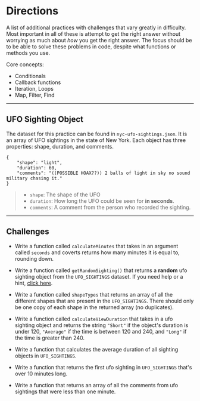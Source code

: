 # Directions

A list of additional practices with challenges that vary greatly in difficulty. Most important in all of these is attempt to get the right answer without worrying as much about _how_ you get the right answer. The focus should be to be able to solve these problems in code, despite what functions or methods you use.

Core concepts:
* Conditionals
* Callback functions
* Iteration, Loops
* Map, Filter, Find

---
## UFO Sighting Object

The dataset for this practice can be found in `nyc-ufo-sightings.json`. It is an array of UFO sightings in the state of New York. Each object has three properties: shape, duration, and comments.

```
{
    "shape": "light",
    "duration": 60,
    "comments": "((POSSIBLE HOAX??)) 2 balls of light in sky no sound military chasing it."
}
```
> * `shape`: The shape of the UFO
> * `duration`: How long the UFO could be seen for **in seconds**.
> * `comments`: A comment from the person who recorded the sighting.

---
## Challenges

* Write a function called `calculateMinutes` that takes in an argument called `seconds` and coverts returns how many minutes it is equal to, rounding down.

* Write a function called `getRandomSighting()` that returns a **random** ufo sighting object from the `UFO_SIGHTINGS` dataset. If you need help or a hint, [click here](https://stackoverflow.com/questions/4550505/getting-a-random-value-from-a-javascript-array).

* Write a function called `shapeTypes` that returns an array of all the different shapes that are present in the `UFO_SIGHTINGS`. There should only be one copy of each shape in the returned array (no duplicates). 

* Write a function called `calculateViewDuration` that takes in a ufo sighting object and returns the string `"Short"` if the object's duration is under 120, `"Average"` if the time is between 120 and 240, and `"Long"` if the time is greater than 240.

* Write a function that calculates the average duration of all sighting objects in `UFO_SIGHTINGS`.

* Write a function that returns the first ufo sighting in `UFO_SIGHTINGS` that's over 10 minutes long.

* Write a function that returns an array of all the comments from ufo sightings that were less than one minute.